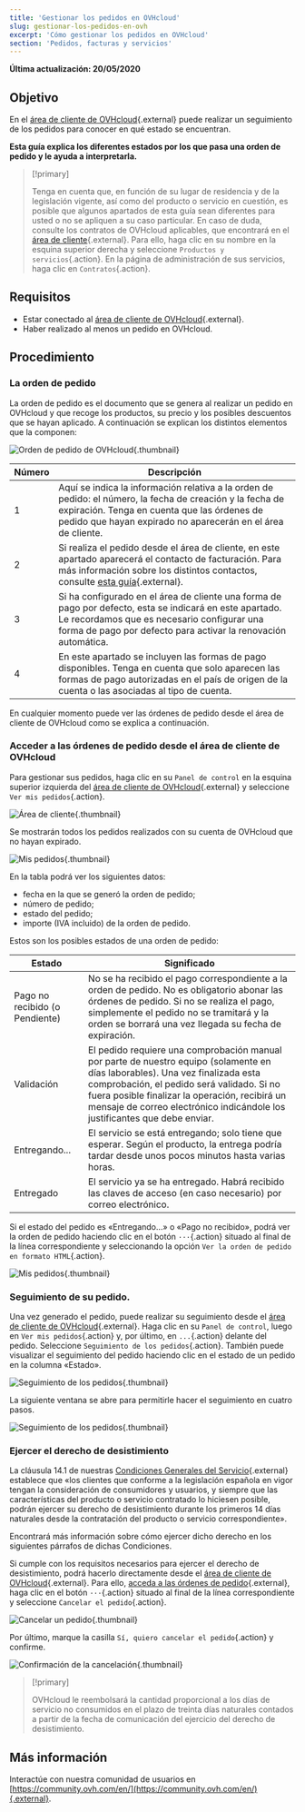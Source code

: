 ```yaml
---
title: 'Gestionar los pedidos en OVHcloud'
slug: gestionar-los-pedidos-en-ovh
excerpt: 'Cómo gestionar los pedidos en OVHcloud'
section: 'Pedidos, facturas y servicios'
---
```


**Última actualización: 20/05/2020**

## Objetivo

En el [área de cliente de OVHcloud](https://ca.ovh.com/auth/?action=gotomanager){.external} puede realizar un seguimiento de los pedidos para conocer en qué estado se encuentran.

**Esta guía explica los diferentes estados por los que pasa una orden de pedido y le ayuda a interpretarla.**

> [!primary]
>
> Tenga en cuenta que, en función de su lugar de residencia y de la legislación vigente, así como del producto o servicio en cuestión, es posible que algunos apartados de esta guía sean diferentes para usted o no se apliquen a su caso particular. En caso de duda, consulte los contratos de OVHcloud aplicables, que encontrará en el [área de cliente](https://ca.ovh.com/auth/?action=gotomanager){.external}. Para ello, haga clic en su nombre en la esquina superior derecha y seleccione `Productos y servicios`{.action}. En la página de administración de sus servicios, haga clic en `Contratos`{.action}.
>

## Requisitos

- Estar conectado al [área de cliente de OVHcloud](https://ca.ovh.com/auth/?action=gotomanager){.external}.
- Haber realizado al menos un pedido en OVHcloud.


##  Procedimiento

### La orden de pedido

La orden de pedido es el documento que se genera al realizar un pedido en OVHcloud y que recoge los productos, su precio y los posibles descuentos que se hayan aplicado. A continuación se explican los distintos elementos que la componen:

![Orden de pedido de OVHcloud](images/order01.png){.thumbnail}

|Número|Descripción|
|---|---|
|1|Aquí se indica la información relativa a la orden de pedido: el número, la fecha de creación y la fecha de expiración. Tenga en cuenta que las órdenes de pedido que hayan expirado no aparecerán en el área de cliente.|
|2|Si realiza el pedido desde el área de cliente, en este apartado aparecerá el contacto de facturación. Para más información sobre los distintos contactos, consulte [esta guía](../../customer/gestion-de-los-contactos/){.external}.|
|3|Si ha configurado en el área de cliente una forma de pago por defecto, esta se indicará en este apartado. Le recordamos que es necesario configurar una forma de pago por defecto para activar la renovación automática.|
|4|En este apartado se incluyen las formas de pago disponibles. Tenga en cuenta que solo aparecen las formas de pago autorizadas en el país de origen de la cuenta o las asociadas al tipo de cuenta.|


En cualquier momento puede ver las órdenes de pedido desde el área de cliente de OVHcloud como se explica a continuación.


### Acceder a las órdenes de pedido desde el área de cliente de OVHcloud

Para gestionar sus pedidos, haga clic en su `Panel de control` en la esquina superior izquierda del [área de cliente de OVHcloud](https://ca.ovh.com/auth/?action=gotomanager){.external} y seleccione `Ver mis pedidos`{.action}.

![Área de cliente](images/huborders.png){.thumbnail}

Se mostrarán todos los pedidos realizados con su cuenta de OVHcloud que no hayan expirado.

![Mis pedidos](images/order03.png){.thumbnail} 


En la tabla podrá ver los siguientes datos:

- fecha en la que se generó la orden de pedido;
- número de pedido;
- estado del pedido;
- importe (IVA incluido) de la orden de pedido.

Estos son los posibles estados de una orden de pedido:

|Estado|Significado|
|---|---|
|Pago no recibido (o Pendiente)|No se ha recibido el pago correspondiente a la orden de pedido. No es obligatorio abonar las órdenes de pedido. Si no se realiza el pago, simplemente el pedido no se tramitará y la orden se borrará una vez llegada su fecha de expiración.|
|Validación|El pedido requiere una comprobación manual por parte de nuestro equipo (solamente en días laborables). Una vez finalizada esta comprobación, el pedido será validado. Si no fuera posible finalizar la operación, recibirá un mensaje de correo electrónico indicándole los justificantes que debe enviar.|
|Entregando...|El servicio se está entregando; solo tiene que esperar. Según el producto, la entrega podría tardar desde unos pocos minutos hasta varias horas.|
|Entregado|El servicio ya se ha entregado. Habrá recibido las claves de acceso (en caso necesario) por correo electrónico.|

Si el estado del pedido es «Entregando...» o «Pago no recibido», podrá ver la orden de pedido haciendo clic en el botón `···`{.action} situado al final de la línea correspondiente y seleccionando la opción `Ver la orden de pedido en formato HTML`{.action}.

![Mis pedidos](images/order04.png){.thumbnail} 

### Seguimiento de su pedido.

Una vez generado el pedido, puede realizar su seguimiento desde el [área de cliente de OVHcloud](https://ca.ovh.com/auth/?action=gotomanager){.external}. Haga clic en su `Panel de control`, luego en `Ver mis pedidos`{.action} y, por último, en `...`{.action} delante del pedido. Seleccione `Seguimiento de los pedidos`{.action}. También puede visualizar el seguimiento del pedido haciendo clic en el estado de un pedido en la columna «Estado».

![Seguimiento de los pedidos](images/order05b.png){.thumbnail}

La siguiente ventana se abre para permitirle hacer el seguimiento en cuatro pasos. 

![Seguimiento de los pedidos](images/order06.png){.thumbnail}

### Ejercer el derecho de desistimiento

La cláusula 14.1 de nuestras [Condiciones Generales del Servicio](https://www..ovh.com/world/es//soporte/documentos_legales/CondicionesGeneralesServicio.pdf){.external} establece que «los clientes que conforme a la legislación española en vigor tengan la consideración de consumidores y usuarios, y siempre que las características del producto o servicio contratado lo hiciesen posible, podrán ejercer su derecho de desistimiento durante los primeros 14 días naturales desde la contratación del producto o servicio correspondiente».

Encontrará más información sobre cómo ejercer dicho derecho en los siguientes párrafos de dichas Condiciones.

Si cumple con los requisitos necesarios para ejercer el derecho de desistimiento, podrá hacerlo directamente desde el [área de cliente de OVHcloud](https://ca.ovh.com/auth/?action=gotomanager){.external}. Para ello, [acceda a las órdenes de pedido](./#acceder-a-las-ordenes-de-pedido-desde-el-area-de-cliente-de-ovhcloud){.external}, haga clic en el botón `···`{.action} situado al final de la línea correspondiente y seleccione `Cancelar el pedido`{.action}.

![Cancelar un pedido](images/cancelorder1.png){.thumbnail}

Por último, marque la casilla `Sí, quiero cancelar el pedido`{.action} y confirme.

![Confirmación de la cancelación](images/cancelorder2.png){.thumbnail}


> [!primary]
>
> OVHcloud le reembolsará la cantidad proporcional a los días de servicio no consumidos en el plazo de treinta días naturales contados a partir de la fecha de comunicación del ejercicio del derecho de desistimiento.
>


## Más información

Interactúe con nuestra comunidad de usuarios en [https://community.ovh.com/en/](https://community.ovh.com/en/){.external}.
